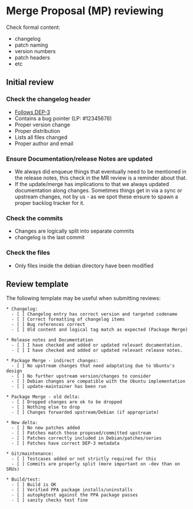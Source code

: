# Merge Proposal (MP) reviewing

Check formal content:

* changelog
* patch naming
* version numbers
* patch headers
* etc

## Initial review

### Check the changelog header

* [Follows DEP-3](http://dep.debian.net/deps/dep3/)
* Contains a bug pointer (LP: #12345678)
* Proper version change
* Proper distribution
* Lists all files changed
* Proper author and email

### Ensure Documentation/release Notes are updated

* We always did enqueue things that eventually need to be mentioned in the release notes, this check in the MR review is a reminder about that.
* If the update/merge has implications to that we always updated documentation along changes. Sometimes things get in via a sync or upstream changes, not by us - as we spot these ensure to spawn a proper backlog tracker for it.

### Check the commits

* Changes are logically split into separate commits
* changelog is the last commit

### Check the files

* Only files inside the debian directory have been modified

## Review template

The following template may be useful when submitting reviews:

```
* Changelog:
  - [ ] Changelog entry has correct version and targeted codename
  - [ ] Correct formatting of changelog items
  - [ ] Bug references correct
  - [ ] Old content and logical tag match as expected (Package Merge)

* Release notes and Documentation
  - [ ] I have checked and added or updated relevant documentation.
  - [ ] I have checked and added or updated relevant release notes.

* Package Merge - indirect changes:
  - [ ] No upstream changes that need adaptating due to Ubuntu's design
  - [ ] No further upstream version/changes to consider
  - [ ] Debian changes are compatible with the Ubuntu implementation
  - [ ] update-maintainer has been run

* Package Merge - old delta:
  - [ ] Dropped changes are ok to be dropped
  - [ ] Nothing else to drop
  - [ ] Changes forwarded upstream/Debian (if appropriate)

* New delta:
  - [ ] No new patches added
  - [ ] Patches match those proposed/committed upstream
  - [ ] Patches correctly included in Debian/patches/series
  - [ ] Patches have correct DEP-3 metadata

* Git/maintenance:
  - [ ] Testcases added or not strictly required for this
  - [ ] Commits are properly split (more important on -dev than on SRUs)

* Build/test:
  - [ ] Build is OK
  - [ ] Verified PPA package installs/uninstalls
  - [ ] autopkgtest against the PPA package passes
  - [ ] sanity checks test fine
```
